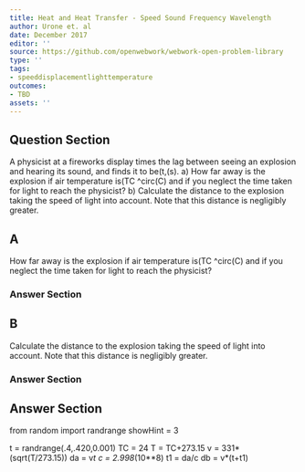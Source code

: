 ```yaml
---
title: Heat and Heat Transfer - Speed Sound Frequency Wavelength
author: Urone et. al
date: December 2017
editor: ''
source: https://github.com/openwebwork/webwork-open-problem-library
type: ''
tags:
- speeddisplacementlighttemperature
outcomes:
- TBD
assets: ''
---
```


## Question Section 

A physicist at a fireworks display times the lag between seeing an explosion and hearing its sound, and finds it to be(t,(s). 
a) How far away is the explosion if air temperature is(TC ^circ(C) and if you neglect the time taken for light to reach the physicist? 
b) Calculate the distance to the explosion taking the speed of light into account. Note that this distance is negligibly greater.
## A
How far away is the explosion if air temperature is(TC ^circ(C) and if you neglect the time taken for light to reach the physicist? 
### Answer Section
## B
Calculate the distance to the explosion taking the speed of light into account. Note that this distance is negligibly greater.
### Answer Section


## Answer Section

from random import randrange
showHint = 3

t = randrange(.4,.420,0.001)
TC = 24
T = TC+273.15
v = 331*(sqrt(T/273.15))
da = v*t
c = 2.998*(10**8)
t1 = da/c
db = v*(t+t1)